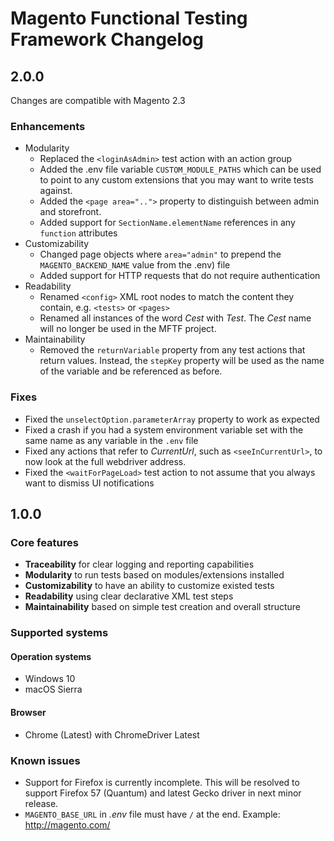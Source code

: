 Magento Functional Testing Framework Changelog
================================================

2.0.0
-----
Changes are compatible with Magento 2.3

### Enhancements
* Modularity
    * Replaced the `<loginAsAdmin>` test action with an action group
    * Added the .env file variable `CUSTOM_MODULE_PATHS` which can be used to point to any custom extensions that you may want to write tests against.
    * Added the `<page area="..">` property to distinguish between admin and storefront.
    * Added support for `SectionName.elementName` references in any `function` attributes
* Customizability
    * Changed page objects where `area="admin"` to prepend the `MAGENTO_BACKEND_NAME` value from the .env) file
    * Added support for HTTP requests that do not require authentication
* Readability
    * Renamed `<config>` XML root nodes to match the content they contain, e.g. `<tests>` or `<pages>`
    * Renamed all instances of the word *Cest* with *Test*. The *Cest* name will no longer be used in the MFTF project.
* Maintainability
    * Removed the `returnVariable` property from any test actions that return values. Instead, the `stepKey` property will be used as the name of the variable and be referenced as before.

### Fixes
* Fixed the `unselectOption.parameterArray` property to work as expected
* Fixed a crash if you had a system environment variable set with the same name as any variable in the `.env` file
* Fixed any actions that refer to *CurrentUrl*, such as `<seeInCurrentUrl>`, to now look at the full webdriver address.
* Fixed the `<waitForPageLoad>` test action to not assume that you always want to dismiss UI notifications

1.0.0
------

### Core features

* **Traceability** for clear logging and reporting capabilities
* **Modularity** to run tests based on modules/extensions installed
* **Customizability** to have an ability to customize existed tests
* **Readability** using clear declarative XML test steps
* **Maintainability** based on simple test creation and overall structure

### Supported systems

#### Operation systems

* Windows 10
* macOS Sierra

#### Browser

* Chrome (Latest) with ChromeDriver Latest

### Known issues

* Support for Firefox is currently incomplete. This will be resolved to support Firefox 57 (Quantum) and latest Gecko driver in next minor release.
* `MAGENTO_BASE_URL` in _.env_ file must have `/` at the end. Example: http://magento.com/
